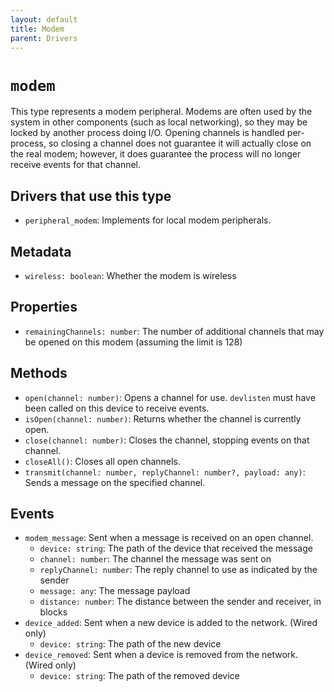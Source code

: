 ```yaml
---
layout: default
title: Modem
parent: Drivers
---
```


# `modem`
This type represents a modem peripheral. Modems are often used by the system in other components (such as local networking), so they may be locked by another process doing I/O. Opening channels is handled per-process, so closing a channel does not guarantee it will actually close on the real modem; however, it does guarantee the process will no longer receive events for that channel.

## Drivers that use this type
* `peripheral_modem`: Implements for local modem peripherals.

## Metadata
* `wireless: boolean`: Whether the modem is wireless

## Properties
* `remainingChannels: number`: The number of additional channels that may be opened on this modem (assuming the limit is 128)

## Methods
* `open(channel: number)`: Opens a channel for use. `devlisten` must have been called on this device to receive events.
* `isOpen(channel: number)`: Returns whether the channel is currently open.
* `close(channel: number)`: Closes the channel, stopping events on that channel.
* `closeAll()`: Closes all open channels.
* `transmit(channel: number, replyChannel: number?, payload: any)`: Sends a message on the specified channel.

## Events
* `modem_message`: Sent when a message is received on an open channel.
  * `device: string`: The path of the device that received the message
  * `channel: number`: The channel the message was sent on
  * `replyChannel: number`: The reply channel to use as indicated by the sender
  * `message: any`: The message payload
  * `distance: number`: The distance between the sender and receiver, in blocks
* `device_added`: Sent when a new device is added to the network. (Wired only)
  * `device: string`: The path of the new device
* `device_removed`: Sent when a device is removed from the network. (Wired only)
  * `device: string`: The path of the removed device